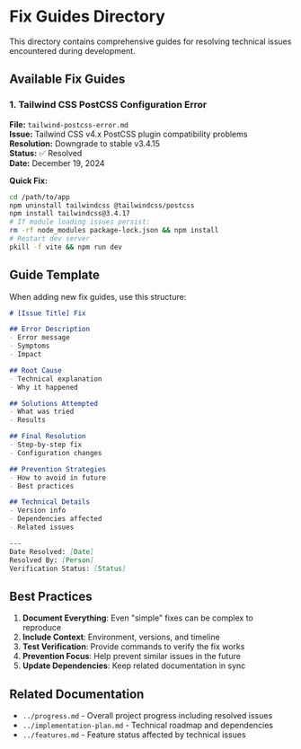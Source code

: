 # Fix Guides Directory

This directory contains comprehensive guides for resolving technical issues encountered during development.

## Available Fix Guides

### 1. Tailwind CSS PostCSS Configuration Error
**File:** `tailwind-postcss-error.md`  
**Issue:** Tailwind CSS v4.x PostCSS plugin compatibility problems  
**Resolution:** Downgrade to stable v3.4.15  
**Status:** ✅ Resolved  
**Date:** December 19, 2024  

**Quick Fix:**
```bash
cd /path/to/app
npm uninstall tailwindcss @tailwindcss/postcss
npm install tailwindcss@3.4.17
# If module loading issues persist:
rm -rf node_modules package-lock.json && npm install
# Restart dev server
pkill -f vite && npm run dev
```

## Guide Template

When adding new fix guides, use this structure:

```markdown
# [Issue Title] Fix

## Error Description
- Error message
- Symptoms  
- Impact

## Root Cause
- Technical explanation
- Why it happened

## Solutions Attempted
- What was tried
- Results

## Final Resolution
- Step-by-step fix
- Configuration changes

## Prevention Strategies
- How to avoid in future
- Best practices

## Technical Details
- Version info
- Dependencies affected
- Related issues

---
Date Resolved: [Date]
Resolved By: [Person]
Verification Status: [Status]
```

## Best Practices

1. **Document Everything**: Even "simple" fixes can be complex to reproduce
2. **Include Context**: Environment, versions, and timeline
3. **Test Verification**: Provide commands to verify the fix works
4. **Prevention Focus**: Help prevent similar issues in the future
5. **Update Dependencies**: Keep related documentation in sync

## Related Documentation

- `../progress.md` - Overall project progress including resolved issues
- `../implementation-plan.md` - Technical roadmap and dependencies
- `../features.md` - Feature status affected by technical issues 